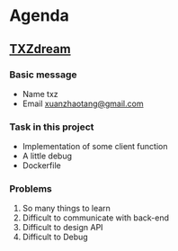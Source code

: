 # Agenda
## [TXZdream](https://github.com/TXZdream)
### Basic message
- Name
txz
- Email
xuanzhaotang@gmail.com
### Task in this project
- Implementation of some client function
- A little debug
- Dockerfile
### Problems
1. So many things to learn
2. Difficult to communicate with back-end
3. Difficult to design API
4. Difficult to Debug
